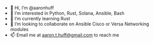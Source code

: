 - 👋 Hi, I’m @aaronhuff
- 👀 I’m interested in Python, Rust, Solana, Ansible, Bash
- 🌱 I’m currently learning Rust
- 💞️ I’m looking to collaborate on Ansible Cisco or Versa Networking modules
- 📫 Email me at aaron.t.huff@gmail.com to reach me

<!---
aaronhuff/aaronhuff is a ✨ special ✨ repository because its `README.md` (this file) appears on your GitHub profile.
You can click the Preview link to take a look at your changes.
--->

